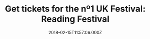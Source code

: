 ---
campaign-uuid: "c-29a8bd38-685c-418c-8e30-81c9408c0f4e"
type: "Event"
category: "Tickets"
date: "2018-02-15T11:57:06.000Z"
end-date: "2018-05-31T23:59:00.000Z"
disable-form: false
is_promoted: false
has_entry_page: false
title: "Get tickets for the nº1 UK Festival: Reading Festival"
competition-description: "The number one UK music festival is coming back, The Reading\
  \ Festival! and is taking place over August Bank Holiday Weekend! \r\nWe know that\
  \ you have been waiting patiently...  and now we can finally reveal some of the\
  \ headliners for the event of the year! Kendrick Lamar, Kings of Lion, Fall Out\
  \ Boy… and many more! We are just getting started! \r\n<p>Ready to secure the best\
  \ weekend of your summer?</p>"
banner-img: "https://assets.expresslyapp.com/asset-e88c4b1b-65f4-463b-9a76-b4604faa97b0.jpg"
logo-left-href: "https://www.tickx.co.uk/reading-festival-tickets/"
logo-left-image: "https://assets.expresslyapp.com/asset-a79b33ea-bebc-4cc2-8e55-c50b46231f24.jpg"
logo-left-title: "Tickx"
has-winner: false
---